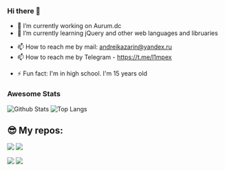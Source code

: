 ### Hi there 👋

<!--
**L1mPeX/L1mPeX** is a ✨ _special_ ✨ repository because its `README.md` (this file) appears on your GitHub profile. -->

- 🔭 I’m currently working on Aurum.dc
- 🌱 I’m currently learning jQuery and other web languages and libruaries
<!-- - 👯 I’m looking to collaborate on ... -->
<!-- - 🤔 I’m looking for help with ... -->
<!-- - 💬 Ask me about ... -->
- 📫 How to reach me by mail: andreikazarin@yandex.ru
- 📫 How to reach me by Telegram - https://t.me/l1mpex
<!-- - 😄 Pronouns: ...  -->
- ⚡ Fun fact: I'm in high school. I'm 15 years old

### Awesome Stats

![Github Stats](https://camo.githubusercontent.com/d0b9404e674d1c3fe6509858aac633512fe4c2e68d9cec393c87b909da8030bd/68747470733a2f2f6769746875622d726561646d652d73746174732e76657263656c2e6170702f6170693f757365726e616d653d4c316d50655826636f756e745f707269766174653d747275652673686f775f69636f6e733d74727565267468656d653d7261646963616c)
![Top Langs](https://camo.githubusercontent.com/6372ebf4c2f11b1fedbb937485feabb404927d69397e70802bcc4d025c9d9ab7/68747470733a2f2f6769746875622d726561646d652d73746174732e76657263656c2e6170702f6170692f746f702d6c616e67732f3f757365726e616d653d4c316d50655826636f756e745f707269766174653d747275652673686f775f69636f6e733d74727565267468656d653d7261646963616c)
## 😎 My repos:

[![](https://github-readme-stats.vercel.app/api/pin/?username=L1mPeX&theme=radical&repo=Horoscope-website)](https://github.com/L1mPeX/Horoscope-website)
[![](https://github-readme-stats.vercel.app/api/pin/?username=L1mPeX&theme=radical&repo=Referal-Bot)](https://github.com/L1mPeX/Referal-Bot)

[![](https://github-readme-stats.vercel.app/api/pin/?username=L1mPeX&theme=radical&repo=Casino-Bot)](https://github.com/L1mPeX/Casino-Bot)
[![](https://github-readme-stats.vercel.app/api/pin/?username=L1mPeX&theme=radical&repo=AutoSale-bot)](https://github.com/L1mPeX/AutoSale-bot)

